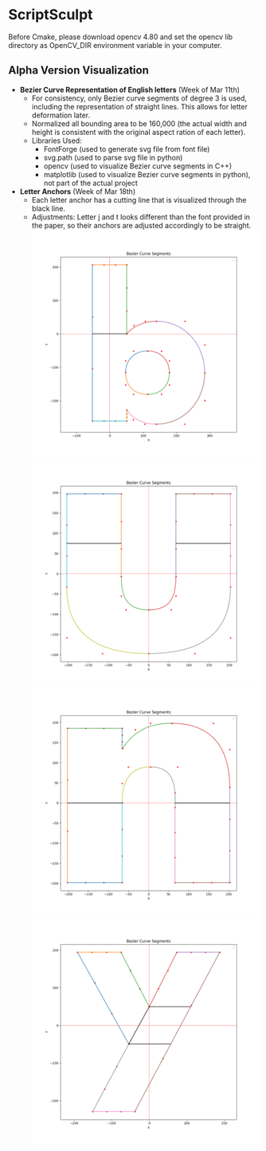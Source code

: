 # ScriptSculpt
Before Cmake, please download opencv 4.80 and set the opencv lib directory as OpenCV_DIR environment variable in your computer.

## Alpha Version Visualization
- **Bezier Curve Representation of English letters** (Week of Mar 11th)
    * For consistency, only Bezier curve segments of degree 3 is used, including the representation of straight lines. This allows for letter deformation later.
    * Normalized all bounding area to be 160,000 (the actual width and height is consistent with the original aspect ration of each letter).
    * Libraries Used: 
        * FontForge (used to generate svg file from font file)
        * svg.path (used to parse svg file in python)
        * opencv (used to visualize Bezier curve segments in C++)
        * matplotlib (used to visualize Bezier curve segments in python), not part of the actual project
- **Letter Anchors** (Week of Mar 18th)
    * Each letter anchor has a cutting line that is visualized through the black line.
    * Adjustments: Letter j and t looks different than the font provided in the paper, so their anchors are adjusted accordingly to be straight.
![](./visualization/letter_as_curves/b.png)
![](./visualization/letter_as_curves/u.png)
![](./visualization/letter_as_curves/n.png)
![](./visualization/letter_as_curves/y.png)



